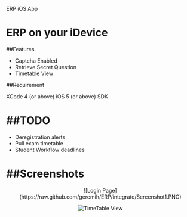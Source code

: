 ERP iOS App

ERP on your iDevice
===


##Features

<ul>
<li>Captcha Enabled
<li>Retrieve Secret Question
<li> Timetable View
</ul>

##Requirement

XCode 4 (or above)
iOS 5 (or above) SDK

##TODO
===
<ul>
<li>Deregistration alerts
<li>Pull exam timetable
<li>Student Workflow deadlines
</ul>

##Screenshots
===
<center>
![Login Page](https://raw.github.com/geremih/ERP/integrate/Screenshot1.PNG)


![TimeTable View](https://raw.github.com/geremih/ERP/integrate/Screenshot2.PNG)

</center>
